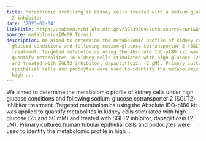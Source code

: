 ```yaml
---
title: Metabolomic profiling in kidney cells treated with a sodium glucose-cotransporter
  2 inhibitor
date: '2023-02-04'
linkTitle: https://pubmed.ncbi.nlm.nih.gov/36739309/?utm_source=curl&utm_medium=rss&utm_campaign=pubmed-2&utm_content=1Zkrxt7ktlCbHBXEV3v65xxSnkSWNsJ1A6Fq3gBniKhGfIUslK&fc=20210907212339&ff=20230207200924&v=2.17.9.post6+86293ac
source: metablomics[MeSH Terms]
description: We aimed to determine the metabolomic profile of kidney cells under high
  glucose conditions and following sodium-glucose cotransporter 2 (SGLT2) inhibitor
  treatment. Targeted metabolomics using the Absolute IDQ-p180 kit was applied to
  quantify metabolites in kidney cells stimulated with high glucose (25 and 50 mM)
  and treated with SGLT2 inhibitor, dapagliflozin (2 µM). Primary cultured human tubular
  epithelial cells and podocytes were used to identify the metabolomic profile in
  high ...
---
```

We aimed to determine the metabolomic profile of kidney cells under high glucose conditions and following sodium-glucose cotransporter 2 (SGLT2) inhibitor treatment. Targeted metabolomics using the Absolute IDQ-p180 kit was applied to quantify metabolites in kidney cells stimulated with high glucose (25 and 50 mM) and treated with SGLT2 inhibitor, dapagliflozin (2 µM). Primary cultured human tubular epithelial cells and podocytes were used to identify the metabolomic profile in high ...